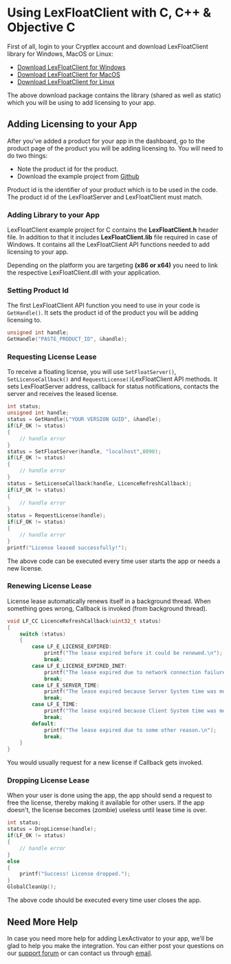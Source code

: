 # Using LexFloatClient with C, C++ & Objective C

First of all, login to your Cryptlex account and download LexFloatClient library for Windows, MacOS or Linux:

* [Download LexFloatClient for Windows](https://app.cryptlex.com/downloads)
* [Download LexFloatClient for MacOS](https://app.cryptlex.com/downloads)
* [Download LexFloatClient for Linux](https://cryptlex.com/app/api)

The above download package contains the library \(shared as well as static\) which you will be using to add licensing to your app.

## Adding Licensing to your App

After you've added a product for your app in the dashboard, go to the product page of the product you will be adding licensing to. You will need to do two things:

* Note the product id for the product.
* Download the example project from [Github](https://github.com/cryptlex/lexfloatclient-c)

Product id is the identifier of your product which is to be used in the code. The product id of the LexFloatServer and LexFloatClient must match.

### Adding Library to your App

LexFloatClient example project for C contains the **LexFloatClient.h** header file. In addition to that it includes **LexFloatClient.lib** file required in case of Windows. It contains all the LexFloatClient API functions needed to add licensing to your app.

Depending on the platform you are targeting **\(x86 or x64\)** you need to link the respective LexFloatClient.dll with your application.

### Setting Product Id

The first LexFloatClient API function you need to use in your code is `GetHandle()`. It sets the product id of the product you will be adding licensing to. 

```c
unsigned int handle;
GetHandle("PASTE_PRODUCT_ID", &handle);
```

### Requesting License Lease

To receive a floating license, you will use `SetFloatServer()`, `SetLicenseCallback()` and `RequestLicense()`LexFloatClient API methods. It sets LexFloatServer address, callback for status notifications, contacts the server and receives the leased license.

```c
int status;
unsigned int handle;
status = GetHandle(L"YOUR VERSION GUID", &handle);
if(LF_OK != status)
{
	// handle error
}
status = SetFloatServer(handle, "localhost",8090);
if(LF_OK != status)
{
	// handle error
}
status = SetLicenseCallback(handle, LicenceRefreshCallback);
if(LF_OK != status)
{
	// handle error
}
status = RequestLicense(handle);
if(LF_OK != status)
{
	// handle error
}
printf("License leased successfully!");
```

The above code can be executed every time user starts the app or needs a new license.

### Renewing License Lease

License lease automatically renews itself in a background thread. When something goes wrong, Callback is invoked \(from background thread\).

```c
void LF_CC LicenceRefreshCallback(uint32_t status)
{
    switch (status)
    {
		case LF_E_LICENSE_EXPIRED:
			printf("The lease expired before it could be renewed.\n");
			break;
		case LF_E_LICENSE_EXPIRED_INET:
			printf("The lease expired due to network connection failure.\n");
			break;
		case LF_E_SERVER_TIME:
			printf("The lease expired because Server System time was modified.\n");
			break;
		case LF_E_TIME:
			printf("The lease expired because Client System time was modified.\n");
			break;
		default:
		    printf("The lease expired due to some other reason.\n");
			break;
    }
}
```

You would usually request for a new license if Callback gets invoked.

### Dropping License Lease

When your user is done using the app, the app should send a request to free the license, thereby making it available for other users. If the app doesn't, the license becomes \(zombie\) useless until lease time is over.

```c
int status;
status = DropLicense(handle);
if(LF_OK != status) 
{
	// handle error
}
else 
{
    printf("Success! License dropped.");
}
GlobalCleanUp();
```

The above code should be executed every time user closes the app.

## Need More Help

In case you need more help for adding LexActivator to your app, we'll be glad to help you make the integration. You can either post your questions on our [support forum](https://cryptlex.com/forums) or can contact us through [email](mailto:support@cryptlex.com?Subject=Using%20LexActivator).

